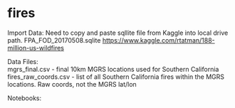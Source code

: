 # fires
Import Data: Need to copy and paste sqllite file from Kaggle into local drive path.
FPA_FOD_20170508.sqlite https://www.kaggle.com/rtatman/188-million-us-wildfires

Data Files:  
mgrs_final.csv - final 10km MGRS locations used for Southern California     
fires_raw_coords.csv - list of all Southern California fires within the MGRS locations.  Raw coords, not the MGRS lat/lon

Notebooks:

